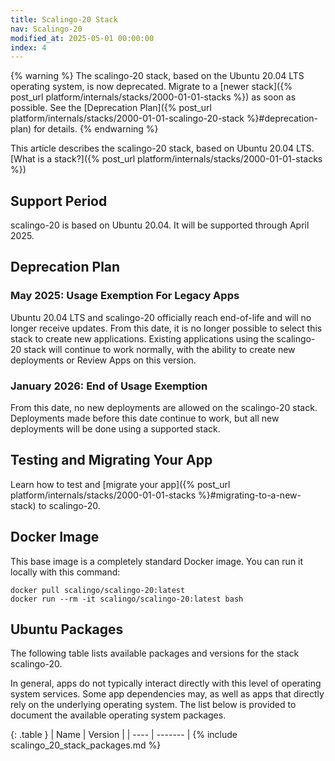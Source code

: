 ```yaml
---
title: Scalingo-20 Stack
nav: Scalingo-20
modified_at: 2025-05-01 00:00:00
index: 4
---
```


{% warning %}
The scalingo-20 stack, based on the Ubuntu 20.04 LTS operating system, is now deprecated.
Migrate to a [newer stack]({% post_url platform/internals/stacks/2000-01-01-stacks %}) as soon as possible. See the [Deprecation Plan]({% post_url platform/internals/stacks/2000-01-01-scalingo-20-stack %}#deprecation-plan) for details.
{% endwarning %}

This article describes the scalingo-20 stack, based on Ubuntu 20.04 LTS. [What is a stack?]({% post_url platform/internals/stacks/2000-01-01-stacks %})

## Support Period

scalingo-20 is based on Ubuntu 20.04. It will be supported through April 2025.

## Deprecation Plan

### May 2025: Usage Exemption For Legacy Apps

Ubuntu 20.04 LTS and scalingo-20 officially reach end-of-life and will no longer receive updates.
From this date, it is no longer possible to select this stack to create new applications.
Existing applications using the scalingo-20 stack will continue to work normally, with the ability to create new deployments or Review Apps on this version.

### January 2026: End of Usage Exemption
From this date, no new deployments are allowed on the scalingo-20 stack. Deployments made before this date continue to work, but all new deployments will be done using a supported stack.


## Testing and Migrating Your App

Learn how to test and [migrate your app]({% post_url platform/internals/stacks/2000-01-01-stacks %}#migrating-to-a-new-stack) to scalingo-20.

## Docker Image

This base image is a completely standard Docker image. You can run it locally with this command:

```
docker pull scalingo/scalingo-20:latest
docker run --rm -it scalingo/scalingo-20:latest bash
```

## Ubuntu Packages

The following table lists available packages and versions for the stack scalingo-20.

In general, apps do not typically interact directly with this level of operating system services. Some app dependencies may, as well as apps that directly rely on the underlying operating system. The list below is provided to document the available operating system packages.

<div class="overflow-horizontal-content" markdown="1">
{: .table }
| Name | Version |
| ---- | ------- |
{% include scalingo_20_stack_packages.md %}
</div>
